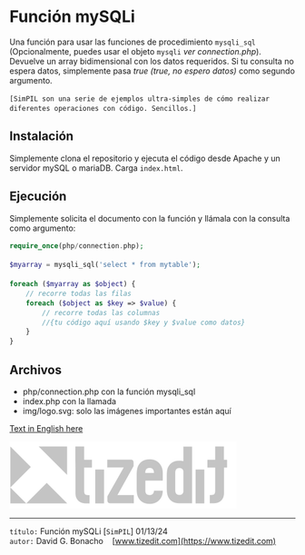 # Función mySQLi
Una función para usar las funciones de procedimiento `mysqli_sql` (Opcionalmente, puedes usar el objeto `mysqli` *ver connection.php*). Devuelve un array bidimensional con los datos requeridos. Si tu consulta no espera datos, simplemente pasa *true (true, no espero datos)* como segundo argumento.

`[SimPIL son una serie de ejemplos ultra-simples de cómo realizar diferentes operaciones con código. Sencillos.]`

## Instalación
Simplemente clona el repositorio y ejecuta el código desde Apache y un servidor mySQL o mariaDB. Carga `index.html`.

## Ejecución
Simplemente solicita el documento con la función y llámala con la consulta como argumento:
```php
require_once(php/connection.php);

$myarray = mysqli_sql('select * from mytable');

foreach ($myarray as $object) {
    // recorre todas las filas
    foreach ($object as $key => $value) {
        // recorre todas las columnas
        //{tu código aquí usando $key y $value como datos}
    }
}
```

## Archivos
- php/connection.php con la función mysqli_sql
- index.php con la llamada
- img/logo.svg: solo las imágenes importantes están aquí

[Text in English here](README.MD)

![](img/logo.svg)

---
`título:` Función mySQLi [`SimPIL`] 01/13/24\
`autor:` David G. Bonacho &nbsp;&nbsp; [www.tizedit.com](https://www.tizedit.com)



